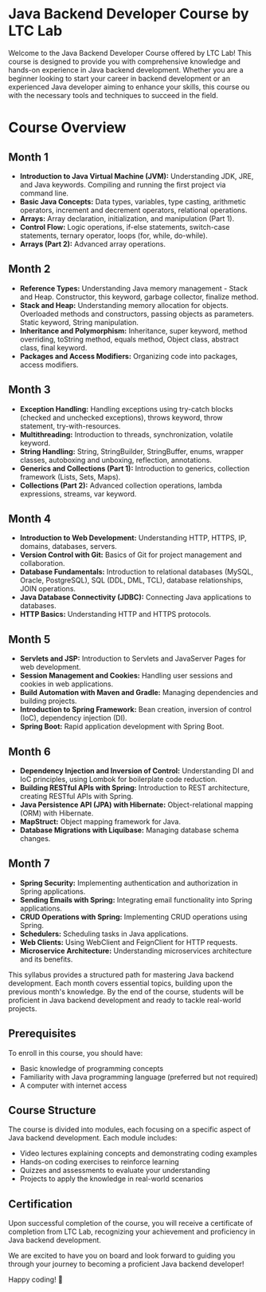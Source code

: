 # Java Backend Developer Course by LTC Lab
Welcome to the Java Backend Developer Course offered by LTC Lab! This course is designed to provide you with
comprehensive knowledge and hands-on experience in Java backend development. Whether you are a beginner looking to start
your career in backend development or an experienced Java developer aiming to enhance your skills, this course
ou with the necessary tools and techniques to succeed in the field.

# Course Overview
## Month 1
 - **Introduction to Java Virtual Machine (JVM):** Understanding JDK, JRE, and Java keywords. Compiling and running the first project via command line.
 - **Basic Java Concepts:** Data types, variables, type casting, arithmetic operators, increment and decrement operators, relational operations.
 - **Arrays:** Array declaration, initialization, and manipulation (Part 1).
 - **Control Flow:** Logic operations, if-else statements, switch-case statements, ternary operator, loops (for, while, do-while).
 - **Arrays (Part 2):** Advanced array operations.
## Month 2
 - **Reference Types:** Understanding Java memory management - Stack and Heap. Constructor, this keyword, garbage collector, finalize method.
 - **Stack and Heap:** Understanding memory allocation for objects. Overloaded methods and constructors, passing objects as parameters. Static keyword, String manipulation.
 - **Inheritance and Polymorphism:** Inheritance, super keyword, method overriding, toString method, equals method, Object class, abstract class, final keyword.
 - **Packages and Access Modifiers:** Organizing code into packages, access modifiers.
## Month 3
 - **Exception Handling:** Handling exceptions using try-catch blocks (checked and unchecked exceptions), throws keyword, throw statement, try-with-resources.
 - **Multithreading:** Introduction to threads, synchronization, volatile keyword.
 - **String Handling:** String, StringBuilder, StringBuffer, enums, wrapper classes, autoboxing and unboxing, reflection, annotations.
 - **Generics and Collections (Part 1):** Introduction to generics, collection framework (Lists, Sets, Maps).
 - **Collections (Part 2):** Advanced collection operations, lambda expressions, streams, var keyword.
## Month 4
 - **Introduction to Web Development:** Understanding HTTP, HTTPS, IP, domains, databases, servers.
 - **Version Control with Git:** Basics of Git for project management and collaboration.
 - **Database Fundamentals:** Introduction to relational databases (MySQL, Oracle, PostgreSQL), SQL (DDL, DML, TCL), database relationships, JOIN operations.
 - **Java Database Connectivity (JDBC):** Connecting Java applications to databases.
 - **HTTP Basics:** Understanding HTTP and HTTPS protocols.
## Month 5
 - **Servlets and JSP:** Introduction to Servlets and JavaServer Pages for web development.
 - **Session Management and Cookies:** Handling user sessions and cookies in web applications.
 - **Build Automation with Maven and Gradle:** Managing dependencies and building projects.
 - **Introduction to Spring Framework:** Bean creation, inversion of control (IoC), dependency injection (DI).
 - **Spring Boot:** Rapid application development with Spring Boot.
## Month 6
 - **Dependency Injection and Inversion of Control:** Understanding DI and IoC principles, using Lombok for boilerplate code reduction.
 - **Building RESTful APIs with Spring:** Introduction to REST architecture, creating RESTful APIs with Spring.
 - **Java Persistence API (JPA) with Hibernate:** Object-relational mapping (ORM) with Hibernate.
 - **MapStruct:** Object mapping framework for Java.
 - **Database Migrations with Liquibase:** Managing database schema changes.
## Month 7
 - **Spring Security:** Implementing authentication and authorization in Spring applications.
 - **Sending Emails with Spring:** Integrating email functionality into Spring applications.
 - **CRUD Operations with Spring:** Implementing CRUD operations using Spring.
 - **Schedulers:** Scheduling tasks in Java applications.
 - **Web Clients:** Using WebClient and FeignClient for HTTP requests.
 - **Microservice Architecture:** Understanding microservices architecture and its benefits.

This syllabus provides a structured path for mastering Java backend development. Each month covers essential topics,
building upon the previous month's knowledge. By the end of the course, students will be proficient in Java backend 
development and ready to tackle real-world projects.

## Prerequisites
To enroll in this course, you should have:
 - Basic knowledge of programming concepts
 - Familiarity with Java programming language (preferred but not required)
 - A computer with internet access

## Course Structure
The course is divided into modules, each focusing on a specific aspect of Java backend development. Each module includes:
 - Video lectures explaining concepts and demonstrating coding examples
 - Hands-on coding exercises to reinforce learning
 - Quizzes and assessments to evaluate your understanding
 - Projects to apply the knowledge in real-world scenarios

## Certification
Upon successful completion of the course, you will receive a certificate of completion from LTC Lab, recognizing your achievement and proficiency in Java backend development.

We are excited to have you on board and look forward to guiding you through your journey to becoming a proficient Java backend developer!

Happy coding! 🚀